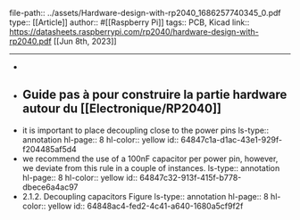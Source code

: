 file-path:: ../assets/Hardware-design-with-rp2040_1686257740345_0.pdf
type:: [[Article]]
author:: #[[Raspberry Pi]]
tags:: PCB, Kicad
link:: https://datasheets.raspberrypi.com/rp2040/hardware-design-with-rp2040.pdf
[[Jun 8th, 2023]]
***

-
- Guide pas à pour construire la partie hardware autour du [[Electronique/RP2040]]
	-
- it is important to place decoupling close to the power pins
  ls-type:: annotation
  hl-page:: 8
  hl-color:: yellow
  id:: 64847c1a-d1ac-43e1-929f-f204485af5d4
- we recommend the use of a 100nF capacitor per power pin, however, we deviate from this rule in a couple of instances.
  ls-type:: annotation
  hl-page:: 8
  hl-color:: yellow
  id:: 64847c32-913f-415f-b778-dbece6a4ac97
- 2.1.2. Decoupling capacitors Figure
  ls-type:: annotation
  hl-page:: 8
  hl-color:: yellow
  id:: 64848ac4-fed2-4c41-a640-1680a5cf9f2f